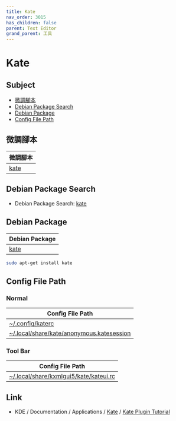 ```yaml
---
title: Kate
nav_order: 3015
has_children: false
parent: Text Editor
grand_parent: 工具
---
```



# Kate


## Subject

* [微調腳本](#微調腳本)
* [Debian Package Search](#debian-package-search)
* [Debian Package](#debian-package)
* [Config File Path](#config-file-path)


## 微調腳本

| 微調腳本 |
| --- |
| [kate](https://github.com/samwhelp/debian-adjustment/tree/main/prototype/tool/kate) |


## Debian Package Search

* Debian Package Search: [kate](https://packages.debian.org/search?searchon=names&keywords=kate)


## Debian Package

| Debian Package |
| --- |
| [kate](https://packages.debian.org/stable/kate) |

``` sh
sudo apt-get install kate
```


## Config File Path


### Normal

| Config File Path |
| --- |
| [~/.config/katerc](https://github.com/samwhelp/debian-adjustment/blob/main/prototype/tool/kate/asset/overlay/etc/skel/.config/katerc) |
| [~/.local/share/kate/anonymous.katesession](https://github.com/samwhelp/debian-adjustment/blob/main/prototype/tool/kate/asset/overlay/etc/skel/.local/share/kate/anonymous.katesession) |


### Tool Bar

| Config File Path |
| --- |
| [~/.local/share/kxmlgui5/kate/kateui.rc](https://github.com/samwhelp/debian-adjustment/blob/main/prototype/tool/kate/asset/overlay/etc/skel/.local/share/kxmlgui5/kate/kateui.rc) |


## Link

* KDE / Documentation / Applications / [Kate](https://develop.kde.org/docs/apps/kate/) / [Kate Plugin Tutorial](https://develop.kde.org/docs/apps/kate/plugin/)
